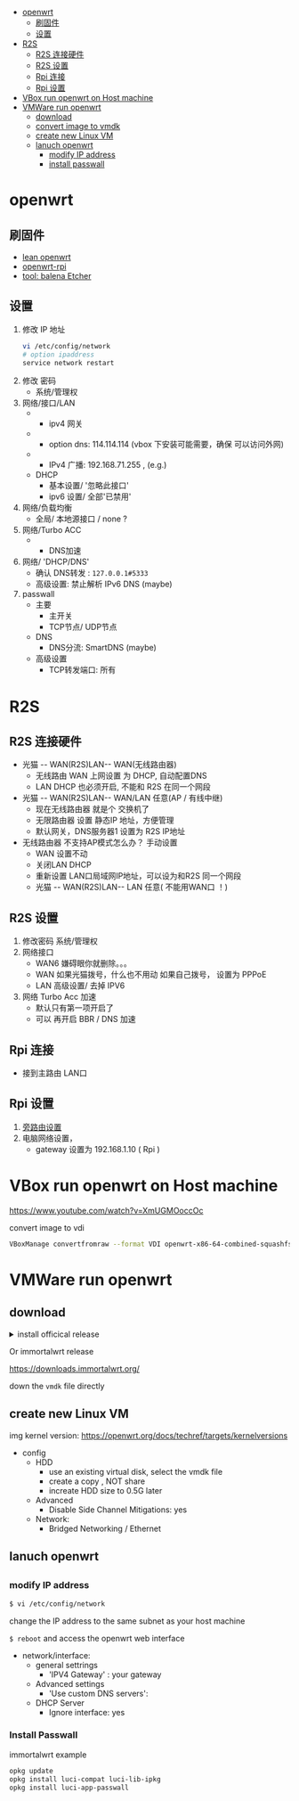 [](...menustart)

- [openwrt](#27d03b6f0fc0a15464669d7950529cae)
    - [刷固件](#066d67c2a791210e63c8e6777ff65294)
    - [设置](#e366ccf1556c0672dcecba135ed5472e)
- [R2S](#5a7ab9dcc8db0c926579b7534ecf3861)
    - [R2S 连接硬件](#752b8691dd263cd43606d53be8c481fd)
    - [R2S 设置](#50253fdec44f8701e984f78844b449a5)
    - [Rpi 连接](#510b0501c2ea4da197aed7494488e288)
    - [Rpi 设置](#f669ab422f5fcf79de0338fae12db0ea)
- [VBox run openwrt on Host machine](#9d548d8b61422c151c5b8652c1003587)
- [VMWare run openwrt](#50ef7031fba0114ee4c0545b669bf368)
    - [download](#fd456406745d816a45cae554c788e754)
    - [convert image to vmdk](#1db4db8b788df81c79488948b4c11419)
    - [create new Linux VM](#bfd90f2b7e62cddc79f22d128ecbe892)
    - [lanuch openwrt](#7bd4bccda2889c8f0cffb7a333f1a567)
        - [modify IP address](#d1a0135f0e3e61dfd3a41a1b1bfe9667)
        - [install passwall](#8fc6717e5ac38ba94024aa7ae724eac0)

[](...menuend)


<h2 id="27d03b6f0fc0a15464669d7950529cae"></h2>

# openwrt

<h2 id="066d67c2a791210e63c8e6777ff65294"></h2>

## 刷固件

- [lean openwrt](https://github.com/coolsnowwolf/lede)
- [openwrt-rpi](https://github.com/SulingGG/Openwrt-rpi)
- [tool: balena Etcher](https://www.balena.io/etcher/?ref=etcher_footer)

<h2 id="e366ccf1556c0672dcecba135ed5472e"></h2>

## 设置

1. 修改 IP 地址
    ```bash
    vi /etc/config/network
    # option ipaddress
    service network restart
    ```
2. 修改 密码
    - 系统/管理权
3. 网络/接口/LAN
    - + ipv4 网关
    - + option dns: 114.114.114 (vbox 下安装可能需要，确保 可以访问外网)
    - + IPv4 广播:  192.168.71.255 , (e.g.)
    - DHCP
        - 基本设置/ '忽略此接口'
        - ipv6 设置/ 全部'已禁用'
4. 网络/负载均衡
    - 全局/ 本地源接口 / none ?
5. 网络/Turbo ACC
    - + DNS加速
6. 网络/ 'DHCP/DNS'
    - 确认 DNS转发 :  `127.0.0.1#5333`
    - 高级设置: 禁止解析 IPv6 DNS (maybe)
7. passwall
    - 主要
        - 主开关
        - TCP节点/ UDP节点
    - DNS
        - DNS分流: SmartDNS (maybe)
    - 高级设置
        - TCP转发端口: 所有


<h2 id="5a7ab9dcc8db0c926579b7534ecf3861"></h2>

# R2S

<h2 id="752b8691dd263cd43606d53be8c481fd"></h2>

## R2S 连接硬件

- 光猫 -- WAN(R2S)LAN-- WAN(无线路由器)
    - 无线路由 WAN 上网设置 为 DHCP, 自动配置DNS
    - LAN DHCP 也必须开启, 不能和 R2S 在同一个网段
- 光猫 -- WAN(R2S)LAN-- WAN/LAN 任意(AP / 有线中继)
    - 现在无线路由器 就是个 交换机了
    - 无限路由器 设置 静态IP 地址，方便管理
    - 默认网关，DNS服务器1 设置为 R2S IP地址
- 无线路由器 不支持AP模式怎么办？ 手动设置
    - WAN 设置不动
    - 关闭LAN DHCP
    - 重新设置 LAN口局域网IP地址，可以设为和R2S 同一个网段
    - 光猫 -- WAN(R2S)LAN-- LAN 任意( 不能用WAN口 ！)



<h2 id="50253fdec44f8701e984f78844b449a5"></h2>

## R2S 设置

1. 修改密码  系统/管理权
2. 网络接口
	- WAN6  嫌碍眼你就删除。。。
	- WAN   如果光猫拨号，什么也不用动
			如果自己拨号， 设置为 PPPoE
	- LAN   高级设置/ 去掉 IPV6
3. 网络 Turbo Acc 加速
    - 默认只有第一项开启了
    - 可以 再开启 BBR / DNS 加速

<h2 id="510b0501c2ea4da197aed7494488e288"></h2>

## Rpi 连接

- 接到主路由 LAN口

<h2 id="f669ab422f5fcf79de0338fae12db0ea"></h2>

## Rpi 设置

1. [旁路由设置](https://mlapp.cn/1008.html)
2. 电脑网络设置，
    - gateway 设置为 192.168.1.10 ( Rpi )


<h2 id="9d548d8b61422c151c5b8652c1003587"></h2>

# VBox run openwrt on Host machine

https://www.youtube.com/watch?v=XmUGMOoccOc


convert image to vdi

```bash
VBoxManage convertfromraw --format VDI openwrt-x86-64-combined-squashfs.img openwrt.vdi
```

<h2 id="50ef7031fba0114ee4c0545b669bf368"></h2>

# VMWare run openwrt

<h2 id="fd456406745d816a45cae554c788e754"></h2>

## download 

<details>
<summary>install officical release</summary>

https://downloads.openwrt.org/

openwrt-x86-generic-combined-ext4.img.gz



convert image to vmdk

```bash
# 0
brew install qemu
# 1
gunzip ...

# 2
qemu-img convert -f raw -O vmdk  openwrt-15.05-x86-64-combined-ext4.img openwrt-15.05-x86-64-combined-ext4.vmdk
```

</details>


Or immortalwrt  release

https://downloads.immortalwrt.org/

down the `vmdk` file directly

<h2 id="bfd90f2b7e62cddc79f22d128ecbe892"></h2>

## create new Linux VM

img kernel version: https://openwrt.org/docs/techref/targets/kernelversions

- config
    - HDD
        - use an existing virtual disk, select the vmdk file
        - create a copy , NOT share
        - increate HDD size to 0.5G later
    - Advanced
        - Disable Side Channel Mitigations: yes
    - Network: 
        - Bridged Networking / Ethernet


<h2 id="7bd4bccda2889c8f0cffb7a333f1a567"></h2>

## lanuch openwrt

<h2 id="d1a0135f0e3e61dfd3a41a1b1bfe9667"></h2>

### modify IP address

```bash
$ vi /etc/config/network
```

change the IP address to the same subnet as your host machine

`$ reboot`   and access the openwrt web interface

- network/interface:
    - general settrings
        - 'IPV4 Gateway' : your gateway
    - Advanced settings
        - 'Use custom DNS servers':
    - DHCP Server
        - Ignore interface: yes


### Install Passwall

immortalwrt example

```bash
opkg update
opkg install luci-compat luci-lib-ipkg
opkg install luci-app-passwall
```
